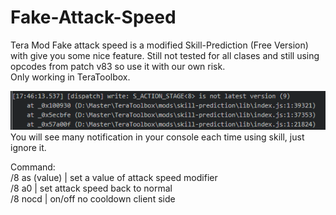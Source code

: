 # Fake-Attack-Speed
Tera Mod
Fake attack speed is a modified Skill-Prediction (Free Version) with give you some nice feature.
Still not tested for all clases and still using opcodes from patch v83 so use it with our own risk.<br/>
Only working in TeraToolbox.<br/>

![Image description](https://github.com/fatinahrm/image/blob/master/Capture1.PNG)
<br/>You will see many notification in your console each time using skill, just ignore it.<br/>

Command:<br>
/8 as (value)  | set a value of attack speed modifier<br/>
/8 a0          | set attack speed back to normal<br/>
/8 nocd        | on/off no cooldown client side<br/>
